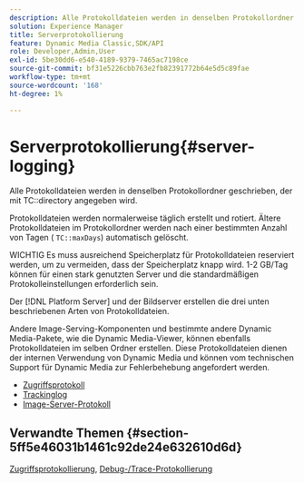 ```yaml
---
description: Alle Protokolldateien werden in denselben Protokollordner geschrieben, der auch im TC-Verzeichnis angegeben ist.
solution: Experience Manager
title: Serverprotokollierung
feature: Dynamic Media Classic,SDK/API
role: Developer,Admin,User
exl-id: 5be30dd6-e540-4189-9379-7465ac7198ce
source-git-commit: bf31e5226cbb763e2fb82391772b64e5d5c89fae
workflow-type: tm+mt
source-wordcount: '168'
ht-degree: 1%

---
```


# Serverprotokollierung{#server-logging}

Alle Protokolldateien werden in denselben Protokollordner geschrieben, der mit TC::directory angegeben wird.

Protokolldateien werden normalerweise täglich erstellt und rotiert. Ältere Protokolldateien im Protokollordner werden nach einer bestimmten Anzahl von Tagen ( `TC::maxDays`) automatisch gelöscht.

WICHTIG Es muss ausreichend Speicherplatz für Protokolldateien reserviert werden, um zu vermeiden, dass der Speicherplatz knapp wird. 1-2 GB/Tag können für einen stark genutzten Server und die standardmäßigen Protokolleinstellungen erforderlich sein.

Der [!DNL Platform Server] und der Bildserver erstellen die drei unten beschriebenen Arten von Protokolldateien.

Andere Image-Serving-Komponenten und bestimmte andere Dynamic Media-Pakete, wie die Dynamic Media-Viewer, können ebenfalls Protokolldateien im selben Ordner erstellen. Diese Protokolldateien dienen der internen Verwendung von Dynamic Media und können vom technischen Support für Dynamic Media zur Fehlerbehebung angefordert werden.

* [Zugriffsprotokoll](c-access-log.md)
* [Trackinglog](c-trace-log.md)
* [Image-Server-Protokoll](c-image-server-log.md)

## Verwandte Themen {#section-5ff5e46031b1461c92de24e632610d6d}

[Zugriffsprotokollierung](../../../../is-api/image-serving-api-ref/c-configuration-and-administration/c-server-settings/r-access-logging.md#reference-5d175921c12a48a6be7f722517615d0f), [Debug-/Trace-Protokollierung](../../../../is-api/image-serving-api-ref/c-configuration-and-administration/c-server-settings/r-debug-trace-logging.md#reference-4b372f81001849f5b495457da7af8e82)
